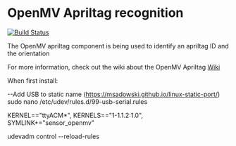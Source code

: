 # OpenMV Apriltag recognition

[![Build Status](https://travis-ci.org/Windesheim-Willy/openmv_apriltag.svg?branch=master)](https://travis-ci.org/Windesheim-Willy/openmv_apriltag)

The OpenMV apriltag component is being used to identify an apriltag ID and the orientation 

For more information, check out the wiki about the OpenMV Apriltag [Wiki](https://windesheim-willy.github.io/WillyWiki/Components/openmv_apriltag.html)

When first install:

--Add USB to static name (https://msadowski.github.io/linux-static-port/)
sudo nano /etc/udev/rules.d/99-usb-serial.rules

KERNEL=="ttyACM*", KERNELS=="1-1.1.2:1.0", SYMLINK+="sensor_openmv"

udevadm control --reload-rules

